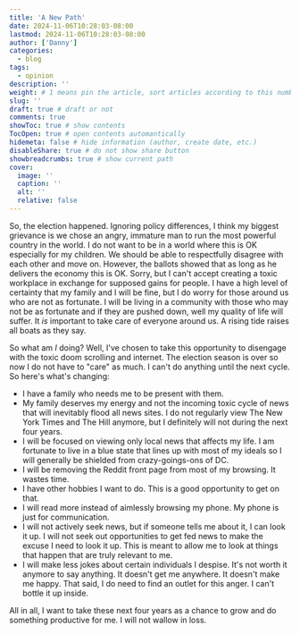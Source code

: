 ```yaml
---
title: 'A New Path'
date: 2024-11-06T10:28:03-08:00
lastmod: 2024-11-06T10:28:03-08:00
author: ['Danny']
categories:
  - blog
tags:
  - opinion
description: ''
weight: # 1 means pin the article, sort articles according to this number
slug: ''
draft: true # draft or not
comments: true
showToc: true # show contents
TocOpen: true # open contents automantically
hidemeta: false # hide information (author, create date, etc.)
disableShare: true # do not show share button
showbreadcrumbs: true # show current path
cover:
  image: ''
  caption: ''
  alt: ''
  relative: false
---
```


So, the election happened. Ignoring policy differences, I think my biggest
grievance is we chose an angry, immature man to run the most powerful country in
the world. I do not want to be in a world where this is OK especially for my
children. We should be able to respectfully disagree with each other and move
on. However, the ballots showed that as long as he delivers the economy this is
OK. Sorry, but I can't accept creating a toxic workplace in exchange for
supposed gains for people. I have a high level of certainty that my family and I
will be fine, but I do worry for those around us who are not as fortunate. I
will be living in a community with those who may not be as fortunate and if they
are pushed down, well my quality of life will suffer. It _is_ important to take
care of everyone around us. A rising tide raises all boats as they say.

So what am _I_ doing? Well, I've chosen to take this opportunity to disengage
with the toxic doom scrolling and internet. The election season is over so now I
do not have to "care" as much. I can't do anything until the next cycle. So
here's what's changing:

- I have a family who needs me to be present with them.
- My family deserves my energy and not the incoming toxic cycle of news that
  will inevitably flood all news sites. I do not regularly view The New York
  Times and The Hill anymore, but I definitely will not during the next four
  years.
- I will be focused on viewing only local news that affects my life. I am
  fortunate to live in a blue state that lines up with most of my ideals so I
  will generally be shielded from crazy-goings-ons of DC.
- I will be removing the Reddit front page from most of my browsing. It wastes
  time.
- I have other hobbies I want to do. This is a good opportunity to get on that.
- I will read more instead of aimlessly browsing my phone. My phone is just for
  communication.
- I will not actively seek news, but if someone tells me about it, I can look it
  up. I will not seek out opportunities to get fed news to make the excuse I
  need to look it up. This is meant to allow me to look at things that happen
  that are truly relevant to me.
- I will make less jokes about certain individuals I despise. It's not worth it
  anymore to say anything. It doesn't get me anywhere. It doesn't make me happy.
  That said, I do need to find an outlet for this anger. I can't bottle it up
  inside.

All in all, I want to take these next four years as a chance to grow and do
something productive for me. I will not wallow in loss.
